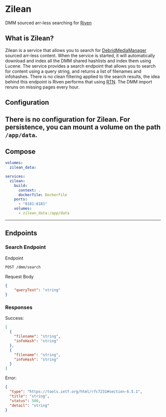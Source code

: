 # Zilean

DMM sourced arr-less searching for [Riven](https://github.com/rivenmedia/riven)

## What is Zilean?
Zilean is a service that allows you to search for [DebridMediaManager](https://github.com/debridmediamanager/debrid-media-manager) sourced arr-less content.
When the service is started, it will automatically download and index all the DMM shared hashlists and index them using Lucene.
The service provides a search endpoint that allows you to search for content using a query string, and returns a list of filenames and infohashes.
There is no clean filtering applied to the search results, the idea behind this endpoint is Riven performs that using [RTN](https://pypi.org/project/rank-torrent-name/).
The DMM import reruns on missing pages every hour.

## Configuration

There is no configuration for Zilean.
For persistence, you can mount a volume on the path `/app/data`.
---

## Compose
```yaml
volumes:
  zilean_data:

services:
  zilean:
    build:
      context: .
      dockerfile: Dockerfile
    ports:
      - "8181:8181"
    volumes:
      - zilean_data:/app/data
````
---

## Endpoints

### Search Endpoint

Endpoint
```bash
POST /dmm/search
```

Request Body
```json
{
    "queryText": "string"
}
```

### Responses
Success:
```json
[
  {
    "filename": "string",
    "infoHash": "string"
  },
  {
    "filename": "string",
    "infoHash": "string"
  }
]
```

Error:
```json
{
  "type": "https://tools.ietf.org/html/rfc7231#section-6.5.1",
  "title": "string",
  "status": 500,
  "detail": "string"
}
```